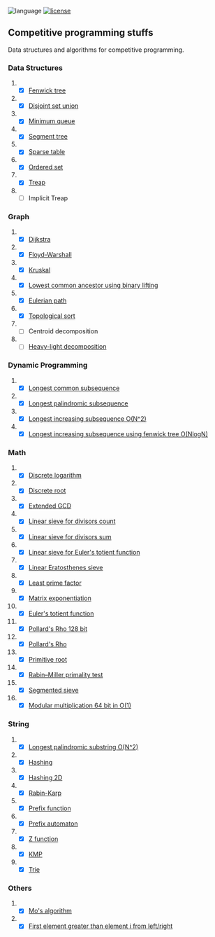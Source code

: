 ![language](https://img.shields.io/badge/language-c++-blue.svg?style=flat)
[![license](https://img.shields.io/github/license/lincolncpp/grape2d.svg)](LICENSE)

## Competitive programming stuffs
Data structures and algorithms for competitive programming.


### Data Structures 
1. - [x] [Fenwick tree](data_structure/bit.cpp)
1. - [x] [Disjoint set union](data_structure/dsu.cpp)
1. - [x] [Minimum queue](data_structure/min_queue.cpp)
1. - [x] [Segment tree](data_structure/segtree.cpp)
1. - [x] [Sparse table](data_structure/sparse_table.cpp)
1. - [x] [Ordered set](data_structure/ordered_set.cpp)
1. - [x] [Treap](data_structure/treap.cpp)
1. - [ ] Implicit Treap

### Graph
1. - [x] [Dijkstra](graph/dijkstra.cpp)
1. - [x] [Floyd-Warshall](graph/floyd.cpp)
1. - [x] [Kruskal](graph/kruskal.cpp)
1. - [x] [Lowest common ancestor using binary lifting](graph/lca_binary_lifting.cpp)
1. - [x] [Eulerian path](graph/eulerian_path.cpp)
1. - [x] [Topological sort](graph/topological_sort.cpp)
1. - [ ] Centroid decomposition
1. - [ ] [Heavy-light decomposition](graph/hld.cpp)

### Dynamic Programming
1. - [x] [Longest common subsequence](dp/lcs.cpp)
1. - [x] [Longest palindromic subsequence](dp/lps.cpp)
1. - [x] [Longest increasing subsequence O(N^2)](dp/lis.cpp)
1. - [x] [Longest increasing subsequence using fenwick tree O(NlogN)](dp/lis_nlog.cpp)

### Math
1. - [x] [Discrete logarithm](math/discrete_log.cpp)
1. - [x] [Discrete root](math/discrete_root.cpp)
1. - [x] [Extended GCD](math/ext_gcd.cpp)
1. - [x] [Linear sieve for divisors count](math/linear_divisors0.cpp)
1. - [x] [Linear sieve for divisors sum](math/linear_divisors1.cpp)
1. - [x] [Linear sieve for Euler's totient function](math/linear_phi.cpp)
1. - [x] [Linear Eratosthenes sieve](math/linear_sieve.cpp)
1. - [x] [Least prime factor](math/lpf.cpp)
1. - [x] [Matrix exponentiation](math/matrix_expo.cpp)
1. - [x] [Euler's totient function](math/phi.cpp)
1. - [x] [Pollard's Rho 128 bit](math/pollard_rho_128bit.cpp)
1. - [x] [Pollard's Rho](math/pollard_rho.cpp)
1. - [x] [Primitive root](math/primitive_root.cpp)
1. - [x] [Rabin–Miller primality test](math/rabin_miller.cpp)
1. - [x] [Segmented sieve](math/segmented_sieve.cpp)
1. - [x] [Modular multiplication 64 bit in O(1)](math/modmul_64bit.cpp)

### String
1. - [x] [Longest palindromic substring O(N^2)](string/lp_substring.cpp)
1. - [x] [Hashing](string/hashing.cpp)
1. - [x] [Hashing 2D](string/hashing2d.cpp)
1. - [x] [Rabin-Karp](string/rabin_karp.cpp)
1. - [x] [Prefix function](string/prefix_function.cpp)
1. - [x] [Prefix automaton](string/prefix_automaton.cpp)
1. - [x] [Z function](string/z.cpp)
1. - [x] [KMP](string/kmp.cpp)
1. - [x] [Trie](string/trie.cpp)

### Others
1. - [x] [Mo's algorithm](others/mo.cpp)
1. - [x] [First element greater than element i from left/right](/others/alg1.cpp)
